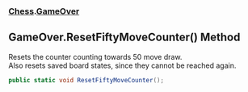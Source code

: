 ### [Chess](Chess.md 'Chess').[GameOver](Chess.GameOver.md 'Chess.GameOver')

## GameOver.ResetFiftyMoveCounter() Method

Resets the counter counting towards 50 move draw.  
Also resets saved board states, since they cannot be reached again.

```csharp
public static void ResetFiftyMoveCounter();
```